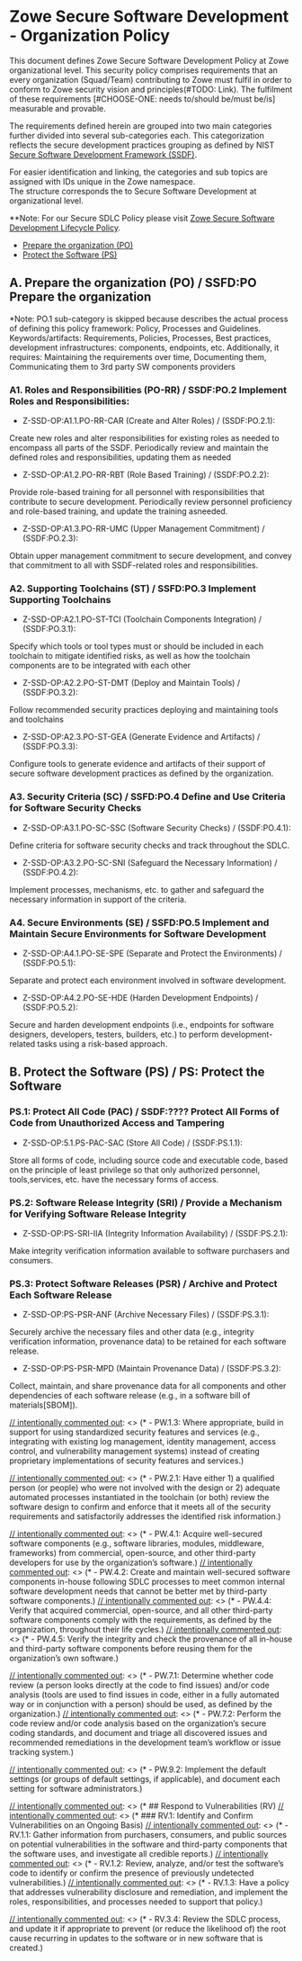 # Zowe Secure Software Development - Organization Policy 

This document defines Zowe Secure Software Development Policy at Zowe organizational level.
This security policy comprises requirements that an every organization (Squad/Team) contributing to Zowe must fulfil in order to conform
to Zowe security vision and principles(#TODO: Link). The fulfilment of these requirements [#CHOOSE-ONE: needs to/should be/must be/is] measurable and provable.

The requirements defined herein are grouped into two main categories further divided into several sub-categories each. 
This categorization reflects the secure development practices grouping as defined by NIST [Secure Software Development Framework (SSDF)](https://csrc.nist.gov/Projects/ssdf).

<span style="display: none">
The Secure Software Development Framework (SSDF) defines and recommends a core set of high-level secure software development practices, that can be integrated into each SDLC implementation.
It is structured in such a way to provide an interface between software producers (e.g.,commercial-off-the-shelf [COTS] product vendors, 
government-off-the-shelf [GOTS] software developers, custom software developers) on one side and software purchasers and consumers, 
both federal agencies and other organization on the other side. Therefore, it is desirable and beneficial for Zowe to map security the SLDC requirements to that Framework. 
Herein we use the SSDF as a meta framework by mapping the high-level practices to security policy requirements applicable to the individual development SDLC phases.
</span>

For easier identification and linking, the categories and sub topics are assigned with IDs unique in the Zowe namespace.  
The structure corresponds the to Secure Software Development at organizational level.

**Note: For our Secure SDLC Policy please visit [Zowe Secure Software Development Lifecycle Policy](../Zowe-SSDPF-SDLC/Policy.md).

- [Prepare the organization (PO)](#po-prepare-the-organization)
- [Protect the Software (PS)](#ps-protect-the-software)

<span style="display: none">
    #TODO@PZA: Discuss if all categories, subcategories and their structure reflect our needs. Maybe some should be skipped, moved etc.
</span>


## A. Prepare the organization (PO) / SSFD:PO Prepare the organization
*Note: PO.1 sub-category is skipped because describes the actual process of defining this policy framework: Policy, Processes and Guidelines. 
Keywords/artifacts: Requirements, Policies, Processes, Best practices, development infrastructures: components, endpoints, etc.
Additionally, it requires: Maintaining the requirements over time, Documenting them, Communicating them to 3rd party SW components providers  

### A1. Roles and Responsibilities (PO-RR) / SSDF:PO.2 Implement Roles and Responsibilities: 
- Z-SSD-OP:A1.1.PO-RR-CAR (Create and Alter Roles) / (SSDF:PO.2.1): 

Create new roles and alter responsibilities for existing roles as needed to encompass all parts of the SSDF. Periodically review and maintain the defined roles and responsibilities, updating them as needed

- Z-SSD-OP:A1.2.PO-RR-RBT (Role Based Training) / (SSDF:PO.2.2):

Provide role-based training for all personnel with responsibilities that contribute to secure development. Periodically review personnel proficiency and role-based training, and update the training asneeded.

- Z-SSD-OP:A1.3.PO-RR-UMC (Upper Management Commitment) / (SSDF:PO.2.3): 

Obtain upper management commitment to secure development, and convey that commitment to all with SSDF-related roles and responsibilities.

### A2. Supporting Toolchains (ST) / SSFD:PO.3 Implement Supporting Toolchains
- Z-SSD-OP:A2.1.PO-ST-TCI (Toolchain Components Integration) / (SSDF:PO.3.1): 
 
Specify which tools or tool types must or should be included in each toolchain to mitigate identified risks, as well as how the toolchain components are to be integrated with each other

- Z-SSD-OP:A2.2.PO-ST-DMT (Deploy and Maintain Tools) / (SSDF:PO.3.2):

Follow recommended security practices deploying and maintaining tools and toolchains

- Z-SSD-OP:A2.3.PO-ST-GEA (Generate Evidence and Artifacts) / (SSDF:PO.3.3): 
 
Configure tools to generate evidence and artifacts of their support of secure software development practices as defined by the organization.

### A3. Security Criteria (SC) / SSFD:PO.4 Define and Use Criteria for Software Security Checks
- Z-SSD-OP:A3.1.PO-SC-SSC (Software Security Checks) / (SSDF:PO.4.1): 
 
Define criteria for software security checks and track throughout the SDLC.

- Z-SSD-OP:A3.2.PO-SC-SNI (Safeguard the Necessary Information) / (SSDF:PO.4.2): 

Implement processes, mechanisms, etc. to gather and safeguard the necessary information in support of the criteria.

### A4. Secure Environments (SE) / SSFD:PO.5 Implement and Maintain Secure Environments for Software Development
- Z-SSD-OP:A4.1.PO-SE-SPE (Separate and Protect the Environments) / (SSDF:PO.5.1): 
 
Separate and protect each environment involved in software development.

- Z-SSD-OP:A4.2.PO-SE-HDE (Harden Development Endpoints) / (SSDF:PO.5.2): 

Secure and harden development endpoints (i.e., endpoints for software designers, developers, testers, builders, etc.\) to perform development-related tasks using a risk-based approach.
    
## B. Protect the Software (PS) / PS: Protect the Software 

### PS.1: Protect All Code (PAC) / SSDF:???? Protect All Forms of Code from Unauthorized Access and Tampering
- Z-SSD-OP:5.1.PS-PAC-SAC (Store All Code) / (SSDF:PS.1.1): 
 
Store all forms of code, including source code and executable code, based on the principle of least privilege so that only authorized personnel, tools,services, etc. have the necessary forms of access.

### PS.2: Software Release Integrity (SRI) / Provide a Mechanism for Verifying Software Release Integrity
- Z-SSD-OP:PS-SRI-IIA (Integrity Information Availability) / (SSDF:PS.2.1): 
 
Make integrity verification information available to software purchasers and consumers.
  
### PS.3: Protect Software Releases (PSR) / Archive and Protect Each Software Release
- Z-SSD-OP:PS-PSR-ANF (Archive Necessary Files) / (SSDF:PS.3.1): 
 
Securely archive the necessary files and other data (e.g., integrity verification information, provenance data) to be retained for each software release.

- Z-SSD-OP:PS-PSR-MPD (Maintain Provenance Data) / (SSDF:PS.3.2): 
 
Collect, maintain, and share provenance data for all components and other dependencies of each software release (e.g., in a software bill of materials[SBOM]).

[// intentionally commented out]: <> (* ## PW: Produce Well-Secured Software with minimal security vulnerabilities in its releases.)
[// intentionally commented out]: <> (* ### PW.1: Design Software to Meet Security Requirements and Mitigate Security Risks)
[// intentionally commented out]: <> (* - PW.1.1: Use forms of risk modeling, such as threat modeling, attack modeling, or attack surface mapping, to help assess the security risk for the software.)
[// intentionally commented out]: <> (* - PW.1.2: Document the software’s security requirements, risks, and design decisions.)
[// intentionally commented out]: <> (* - PW.1.3: Where appropriate, build in support for using standardized security features and services (e.g., integrating with existing log management, identity management, access control, and vulnerability management systems\) instead of creating proprietary implementations of security features and services.)

[// intentionally commented out]: <> (* ### PW.2: Review the Software Design to Verify Compliance with Security Requirements and Risk Information)
[// intentionally commented out]: <> (* - PW.2.1: Have either 1\) a qualified person (or people\) who were not involved with the design or 2\) adequate automated processes instantiated in the toolchain (or both\) review the software design to confirm and enforce that it meets all of the security requirements and satisfactorily addresses the identified risk information.)

[// intentionally commented out]: <> (* ### PW.4: Reuse Existing, Well-Secured Software When Feasible Instead of Duplicating Functionality)
[// intentionally commented out]: <> (* - PW.4.1: Acquire well-secured software components (e.g., software libraries, modules, middleware, frameworks\) from commercial, open-source, and other third-party developers for use by the organization’s software.)
[// intentionally commented out]: <> (* - PW.4.2: Create and maintain well-secured software components in-house following SDLC processes to meet common internal software development needs that cannot be better met by third-party software components.)
[// intentionally commented out]: <> (* - PW.4.4: Verify that acquired commercial, open-source, and all other third-party software components comply with the requirements, as defined by the organization, throughout their life cycles.)
[// intentionally commented out]: <> (* - PW.4.5: Verify the integrity and check the provenance of all in-house and third-party software components before reusing them for the organization’s own software.)

[// intentionally commented out]: <> (* ### PW.5: Create Source Code by Adhering to Secure Coding Practices)
[// intentionally commented out]: <> (* - PW.5.1: Follow all secure coding practices that are appropriate to the development languages and environment to meet the organization’s requirements.)

[// intentionally commented out]: <> (* ### PW.6: Configure the Integrated Development Environment, Compilation, Interpreter, and Build Processes to Improve Executable Security)
[// intentionally commented out]: <> (* - PW.6.1: Use compiler, interpreter, and build tools that offer features to improve executable security)
[// intentionally commented out]: <> (* - PW.6.2: Determine which compiler, interpreter, and build tool features should be used and how each should be configured, then implement and use the approved configurations.)

[// intentionally commented out]: <> (* ### PW.7: Review and/or Analyze Human-Readable Code to Identify Vulnerabilities and Verify Compliance with Security Requirements)
[// intentionally commented out]: <> (* - PW.7.1: Determine whether code review (a person looks directly at the code to find issues\) and/or code analysis (tools are used to find issues in code, either in a fully automated way or in conjunction with a person\) should be used, as defined by the organization.)
[// intentionally commented out]: <> (* - PW.7.2: Perform the code review and/or code analysis based on the organization’s secure coding standards, and document and triage all discovered issues and recommended remediations in the development team’s workflow or issue tracking system.)

[// intentionally commented out]: <> (* ### PW.8: Test Executable Code to Identify Vulnerabilities and Verify Compliance withSecurity Requirements)
[// intentionally commented out]: <> (* - PW.8.1: Determine if executable code testing should be performed to identify and eliminate classes of vulnerabilities not covered by previous reviews, analysis, or testing, and if so, which types should be used.)
[// intentionally commented out]: <> (* - PW.8.2: Design the tests, perform the testing, and document the results, including documenting and triaging all discovered issues and recommended remediations in the development team’s workflow or issue tracking system.)

[// intentionally commented out]: <> (* ### PW.9: Configure Software to Have Secure Settings by Default)
[// intentionally commented out]: <> (* - PW.9.1: Define a secure baseline by determining how to configure each setting that has an effect on security so that the default settings are secure and do not weaken the security functions provided by the platform, network infrastructure, or services.)
[// intentionally commented out]: <> (* - PW.9.2: Implement the default settings (or groups of default settings, if applicable\), and document each setting for software administrators.)

[// intentionally commented out]: <> (* ## Respond to Vulnerabilities (RV)
[// intentionally commented out]: <> (* ### RV.1: Identify and Confirm Vulnerabilities on an Ongoing Basis)
[// intentionally commented out]: <> (* - RV.1.1: Gather information from purchasers, consumers, and public sources on potential vulnerabilities in the software and third-party components that the software uses, and investigate all credible reports.)
[// intentionally commented out]: <> (* - RV.1.2: Review, analyze, and/or test the software’s code to identify or confirm the presence of previously undetected vulnerabilities.)
[// intentionally commented out]: <> (* - RV.1.3: Have a policy that addresses vulnerability disclosure and remediation, and implement the roles, responsibilities, and processes needed to support that policy.)

[// intentionally commented out]: <> (* ### RV.2: Assess, Prioritize, and Remediate Vulnerabilities)
[// intentionally commented out]: <> (* - RV.2.1: Analyze each vulnerability to gather sufficient information to plan its remediation.)  
[// intentionally commented out]: <> (* - RV.2.2: Develop and implement a remediation plan for each vulnerability.)

[// intentionally commented out]: <> (* ### RV.3: Analyze Vulnerabilities to Identify Their Root Causes. Help reduce the frequency of vulnerabilities in the future.)
[// intentionally commented out]: <> (* - RV.3.1: Analyze all identified vulnerabilities to determine the root cause of each vulnerability.)
[// intentionally commented out]: <> (* - RV.3.2: Analyze the root causes over time to identify patterns, such as a particular secure coding practice not being followed consistently.)
[// intentionally commented out]: <> (* - RV.3.3: Review the software for similar vulnerabilities, and proactively fix them rather than waiting for external reports.)
[// intentionally commented out]: <> (* - RV.3.4: Review the SDLC process, and update it if appropriate to prevent (or reduce the likelihood of\) the root cause recurring in updates to the software or in new software that is created.)
